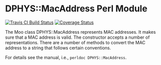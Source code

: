DPHYS::MacAddress Perl Module
=============================

[![Travis CI Build Status](https://travis-ci.org/isgphys/libdphys-macaddress-perl.svg)](https://travis-ci.org/isgphys/libdphys-macaddress-perl)
[![Coverage Status](https://img.shields.io/coveralls/isgphys/libdphys-macaddress-perl.svg)](https://coveralls.io/r/isgphys/libdphys-macaddress-perl)


The Moo class DPHYS::MacAddress represents MAC addresses.  It makes sure that a
MAC address is valid.  The constructor accepts a number of representations.
There are a number of methods to convert the MAC address to a string that
follows certain conventions.

For details see the manual, i.e., `perldoc DPHYS::MacAddress`.
